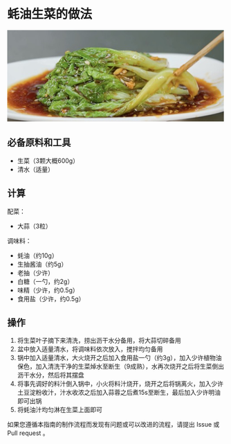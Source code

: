 # 蚝油生菜的做法

![蚝油生菜成品](./蚝油生菜.jpg)

## 必备原料和工具

- 生菜（3颗大概600g）
- 清水（适量）

## 计算

配菜：

- 大蒜（3粒）

调味料：

- 蚝油（约10g）
- 生抽酱油（约5g）
- 老抽（少许）
- 白糖（一勺，约2g）
- 味精（少许，约0.5g）
- 食用盐（少许，约0.5g）

## 操作

1. 将生菜叶子摘下来清洗，捞出沥干水分备用，将大蒜切碎备用
2. 盆中放入适量清水，将调味料依次放入，搅拌均匀备用
3. 锅中加入适量清水，大火烧开之后加入食用盐一勺（约3g），加入少许植物油保色，加入清洗干净的生菜焯水至断生（9成熟），水再次烧开之后将生菜倒出沥干水分，然后将其摆盘
4. 将事先调好的料汁倒入锅中，小火将料汁烧开，烧开之后将锅离火，加入少许土豆淀粉收汁，汁水收浓之后加入蒜蓉之后煮15s至断生，最后加入少许明油即可出锅
5. 将蚝油汁均匀淋在生菜上面即可


如果您遵循本指南的制作流程而发现有问题或可以改进的流程，请提出 Issue 或 Pull request 。
